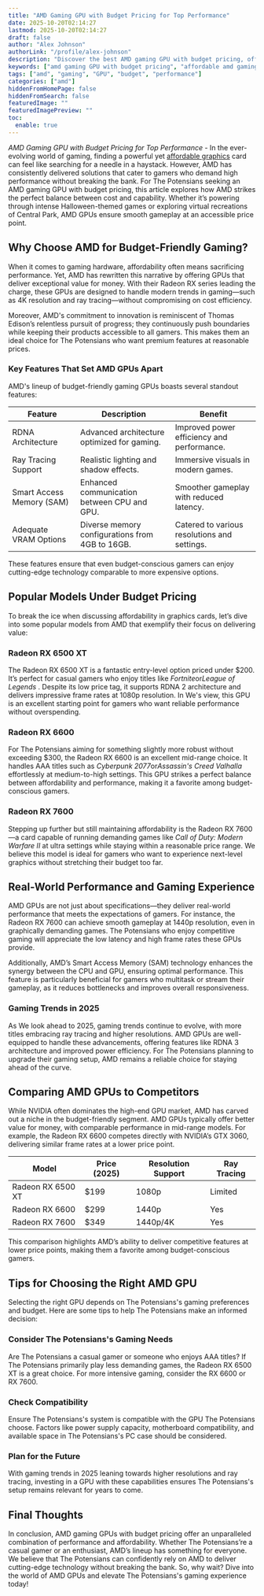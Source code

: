 ```yaml
---
title: "AMD Gaming GPU with Budget Pricing for Top Performance"
date: 2025-10-20T02:14:27
lastmod: 2025-10-20T02:14:27
draft: false
author: "Alex Johnson"
authorLink: "/profile/alex-johnson"
description: "Discover the best AMD gaming GPU with budget pricing, offering top-notch performance for gamers who want quality graphics without overspending."
keywords: ["amd gaming GPU with budget pricing", "affordable amd gaming GPUs", "best budget AMD GPUs for gaming"]
tags: ["amd", "gaming", "GPU", "budget", "performance"]
categories: ["amd"]
hiddenFromHomePage: false
hiddenFromSearch: false
featuredImage: ""
featuredImagePreview: ""
toc:
  enable: true
---
```


*AMD Gaming GPU with Budget Pricing for Top Performance* - In the ever-evolving world of gaming, finding a powerful yet [affordable graphics](/amd/amd-affordable-graphics-card-for-gaming) card can feel like searching for a needle in a haystack. However, AMD has consistently delivered solutions that cater to gamers who demand high performance without breaking the bank. For The Potensians seeking an AMD gaming GPU with budget pricing, this article explores how AMD strikes the perfect balance between cost and capability. Whether it’s powering through intense Halloween-themed games or exploring virtual recreations of Central Park, AMD GPUs ensure smooth gameplay at an accessible price point.

## Why Choose AMD for Budget-Friendly Gaming?

When it comes to gaming hardware, affordability often means sacrificing performance.  Yet, AMD has rewritten this narrative by offering GPUs that deliver exceptional value for money. With their Radeon RX series leading the charge, these GPUs are designed to handle modern trends in gaming—such as 4K resolution and ray tracing—without compromising on cost efficiency.

Moreover, AMD's commitment to innovation is reminiscent of Thomas Edison’s relentless pursuit of progress; they continuously push boundaries while keeping their products accessible to all gamers. This makes them an ideal choice for The Potensians who want premium features at reasonable prices.

### Key Features That Set AMD GPUs Apart

AMD's lineup of budget-friendly gaming GPUs boasts several standout features:

<div class="table-responsive">
<table class="html-table">
<thead>
<tr>
<th>Feature</th>
<th>Description</th>
<th>Benefit</th>
</tr>
</thead>
<tbody>
<tr>
<td>RDNA Architecture</td>
<td>Advanced architecture optimized for gaming.</td>
<td>Improved power efficiency and performance.</td>
</tr>
<tr>
<td>Ray Tracing Support</td>
<td>Realistic lighting and shadow effects.</td>
<td>Immersive visuals in modern games.</td>
</tr>
<tr>
<td>Smart Access Memory (SAM)</td>
<td>Enhanced communication between CPU and GPU.</td>
<td>Smoother gameplay with reduced latency.</td>
</tr>
<tr>
<td>Adequate VRAM Options</td>
<td>Diverse memory configurations from 4GB to 16GB.</td>
<td>Catered to various resol​utions and settings.</td>
</tr>
</tbody>
</table>
</div>

These features ensure that even budget-conscious gamers can enjoy cutting-edge technology comparable to more expensive options.

## Popular Models Under Budget Pricing

To break the ice when discussing affordability in graphics cards, let’s dive into some popular models from A​MD that exemplify their focus on delivering value:

### Radeon RX 6500 XT

The Radeon RX 6500 XT is a fantastic entry-level option priced under $200. It’s perfect for casual gamers who enjoy titles like *Fortnite*or*League of Legends* . Despite its low price tag, it supports RDNA 2 architecture and delivers impressive frame rates at 1080p resolution. In We's view, this GPU is an excellent starting point for gamers who want reliable performance without overspending.

### Radeon RX 6600

For The Potensians aiming for something slightly more robust without exceeding $300, the Radeon RX 6600 is an excellent mid-range choice. It handles AAA titles such as *Cyberpunk 2077*or*Assassin's Creed Valhalla* effortlessly at medium-to-high settings. This GPU strikes a perfect balance between affordability and performance, making it a favorite among budget-conscious gamers.

### Radeon RX 7600

Stepping up further but still maintaining affordability is the Radeon RX 7600—a card capable of running demanding games like *Call of Duty: Modern Warfare II* at ultra settings while staying within a reasonable price range. We believe this model is ideal for gamers who want to experience next-level graphics without stretching their budget too far.

## Real-World Performance and Gaming Experience

AMD GPUs are not just about specifications—they deliver real-world performance that meets the expectations of gamers. For instance, the Radeon RX 7600 can achieve smooth gameplay at 1440p resolution, even in graphically demanding games. The Potensians who enjoy competitive gaming will appreciate the low latency and high frame rates these GPUs provide.

Additionally, AMD’s Smart Access Memory (SAM) technology enhances the synergy​ between the CPU and GPU, ensuring optimal performance. This feature is particularly beneficial for gamers who multitask or stream their gameplay, as it reduces bottlenecks and improves overall responsiveness.

### Gaming Trends in 2025

As We look ahead to 2025, gaming trends continue to evolve, with more titles embracing ray tracing and higher resolutions. AMD GPUs are well-equipped to handle these advancements, offering features like RDNA 3 architecture and improved power efficiency. For The Potensians planning to upgrade their gaming setup, AMD remains a reliable choice for staying ahead of the curve. 

## Comparing AMD GPUs to Competitors

While NVIDIA often dominates the high-end GPU market, AMD has carved out a niche in the budget-friendly segment. AMD GPUs typically offer better value for money, with comparable performance in mid-range models. For example, the Radeon RX 6600 competes directly with NVIDIA’s GTX 3060, delivering similar frame rates at a lower price point.

<div class="table-responsive">
<table class="html-table">
<thead>
<tr>
<th>Model</th>
<th>Price (2025)</th>
<th>Resolution Support</th>
<th>Ray Tracing</th>
</tr>
</thead>
<tbody>
<tr>
<td>Radeon RX 6500 XT</td>
<td>$199</td>
<td>1080p</td>
<td>Limited</td>
</tr>
<tr>
<td>Radeon RX 6600</td>
<td>$299</td>
<td>1440p</td>
<td>Yes</td>
</tr>
<tr>
<td>Radeon RX 7600</td>
<td>$349</td>
<td>1440p/4K</td>
<td>Yes</td>
</tr>
</tbody>
</table>
</div>

This comparison highlights AMD’s ability to deliver competitive features at lower price points, making them a favorite among budget-conscious gamers.

## Tips for Choosing the Right AMD GPU

Selecting the right GPU depends on The Potensians's gaming preferences and budget. Here are some tips to help The Potensians make an informed decision:

### Consider The Potensians's Gaming Needs

Are The Potensians a casual gamer or someone who enjoys AAA titles? If The Potensians primarily play less demanding games, the Radeon RX 6500 XT is a great choice. For more intensive gaming, consider the RX 6600 or RX 7600.

### Check​ Compatibility

Ensure The Potensians's system is compatible with the GPU The Potensians choose. Factors like power supply capacity, motherboard compatibility, and available space in The Potensians's PC case should be considered.

### Plan for the Future

With gaming trends in 2025 leaning towards higher resolutions and ray tracing, investing in a GPU with these capabilities ensures The Potensians's setup remains relevant for years to come.

## Final Thoughts

In conclusion, AMD gaming GPUs with budget pricing offer an unparalleled combination of performance and affordability. Whether The Potensians’re a casual gamer or an enthusiast, AMD’s lineup has something for everyone. We believe that The Potensians can confidently rely on AMD to deliver cutting-edge technology without breaking the bank. So, why wait? Dive into the world of AMD GPUs and elevate The Potensians's gaming experience today!